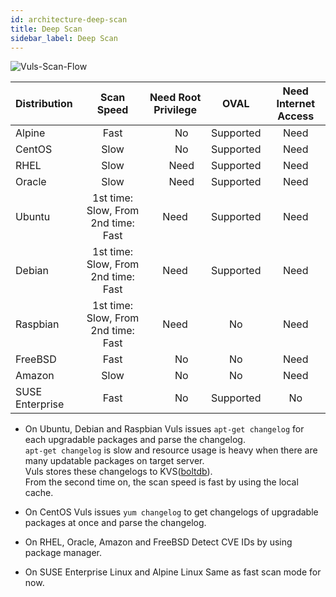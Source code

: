 ```yaml
---
id: architecture-deep-scan
title: Deep Scan
sidebar_label: Deep Scan
---
```


![Vuls-Scan-Flow](/img/docs/vuls-scan-flow.png)

| Distribution|                        Scan Speed |       Need Root Privilege |      OVAL | Need Internet Access |
|:------------|:---------------------------------:|:-------------------------:|:---------:|:---------------------------------------:|
| Alpine      |                              Fast |　                      No | Supported |                                    Need |
| CentOS      |                              Slow |　                      No | Supported |                                    Need |
| RHEL        |                              Slow |　                    Need | Supported |                                    Need |
| Oracle      |                              Slow |　                    Need | Supported |                                    Need |
| Ubuntu      |1st time: Slow, From 2nd time: Fast|                      Need | Supported |                                    Need |
| Debian      |1st time: Slow, From 2nd time: Fast|                      Need | Supported |                                    Need |
| Raspbian    |1st time: Slow, From 2nd time: Fast|                      Need |        No |                                    Need |
| FreeBSD     |                              Fast |　                      No |        No |                                    Need |
| Amazon      |                              Slow |　                      No |        No |                                    Need |
| SUSE Enterprise |                          Fast |　                      No |  Supported |                                     No |

- On Ubuntu, Debian and Raspbian
Vuls issues `apt-get changelog` for each upgradable packages and parse the changelog.  
`apt-get changelog` is slow and resource usage is heavy when there are many updatable packages on target server.   
Vuls stores these changelogs to KVS([boltdb](https://github.com/boltdb/bolt)).  
From the second time on, the scan speed is fast by using the local cache.

- On CentOS
Vuls issues `yum changelog` to get changelogs of upgradable packages at once and parse the changelog.  

- On RHEL, Oracle, Amazon and FreeBSD
Detect CVE IDs by using package manager.

- On SUSE Enterprise Linux and Alpine Linux
Same as fast scan mode for now.
